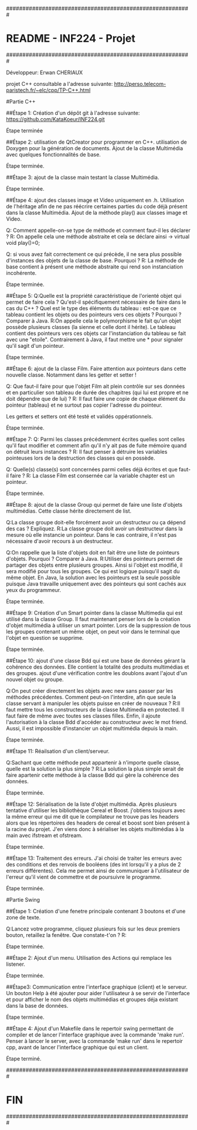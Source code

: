 #########################################################
#		README - INF224 - Projet		#
#########################################################

Développeur: Erwan CHERIAUX

projet C++ consultable a l'adresse suivante:
http://perso.telecom-paristech.fr/~elc/cpp/TP-C++.html

#Partie C++

##Étape 1:
Création d'un dépôt git à l'adresse suivante:
https://github.com/KataKoeur/INF224.git

Étape terminée

##Étape 2:
utilisation de QtCreator pour programmer en C++.
utilisation de Doxygen pour la génération de documents.
Ajout de la classe Multimédia avec quelques fonctionnalités de base.

Étape terminée.

##Étape 3:
ajout de la classe main testant la classe Multimédia.

Étape terminée.

##Étape 4:
ajout des classes image et Video uniquement en .h.
Utilisation de l'héritage afin de ne pas réécrire certaines parties du code déjà présent dans la classe Multimédia.
Ajout de la méthode play() aux classes image et Video.

Q: Comment appelle-on-se type de méthode et comment faut-il les déclarer ?
R: On appelle cela une méthode abstraite et cela se déclare ainsi -> virtual void play()=0;

Q: si vous avez fait correctement ce qui précède, il ne sera plus possible d'instances des objets de la classe de base. Pourquoi ?
R: La méthode de base contient à présent une méthode abstraite qui rend son instanciation incohérente.

Étape terminée.

##Étape 5:
Q:Quelle est la propriété caractéristique de l'orienté objet qui permet de faire cela ? Qu'est-il spécifiquement nécessaire de faire dans le cas du C++ ? Quel est le type des éléments du tableau : est-ce que ce tableau contient les objets ou des pointeurs vers ces objets ? Pourquoi ? Comparer à Java.
R:On appelle cela le polymorphisme le fait qu'un objet possède plusieurs classes (la sienne et celle dont il hérite). Le tableau contient des pointeurs vers ces objets car l'instanciation du tableau se fait avec une "etoile". Contrairement à Java, il faut mettre une * pour signaler qu'il sagit d'un pointeur.

Étape terminée.

##Étape 6:
ajout de la classe Film. Faire attention aux pointeurs dans cette nouvelle classe.
Notamment dans les getter et setter !

Q: Que faut-il faire pour que l'objet Film ait plein contrôle sur ses données et en particulier son tableau de durée des chapitres (qui lui est propre et ne doit dépendre que de lui) ?
R: Il faut faire une copie de chaque élément du pointeur (tableau) et ne surtout pas copier l'adresse du pointeur.

Les getters et setters ont été testé et validés oppérationnels.

Étape terminée.

##Étape 7:
Q: Parmi les classes précédemment écrites quelles sont celles qu'il faut modifier et comment afin qu'il n'y ait pas de fuite mémoire quand on détruit leurs instances ?
R: Il faut penser à détruire les variables pointeuses lors de la destruction des classes qui en possède.

Q: Quelle(s) classe(s) sont concernées parmi celles déjà écrites et que faut-il faire ?
R: La classe Film est consernée car la variable chapter est un pointeur.

Étape terminée.

##Étape 8:
ajout de la classe Group qui permet de faire une liste d'objets multimédias. Cette classe hérite directement de list.

Q:La classe groupe doit-elle forcément avoir un destructeur ou ça dépend des cas ? Expliquez.
R:La classe groupe doit avoir un destructeur dans la mesure où elle instancie un pointeur. Dans le cas contraire, il n'est pas nécessaire d'avoir recours à un destructeur.

Q:On rappelle que la liste d'objets doit en fait être une liste de pointeurs d'objets. Pourquoi ? Comparer à Java.
R:Utiliser des pointeurs permet de partager des objets entre plusieurs groupes. Ainsi si l'objet est modifié, il sera modifié pour tous les groupes. Ce qui est logique puisqu'il sagit du même objet. En Java, la solution avec les pointeurs est la seule possible puisque Java travaille uniquement avec des pointeurs qui sont cachés aux yeux du programmeur.

Étape terminée.

##Étape 9:
Création d'un Smart pointer dans la classe Multimedia qui est utilisé dans la classe Group. Il faut maintenant penser lors de la création d'objet multimédia à utiliser un smart pointer.
Lors de la suppression de tous les groupes contenant un même objet, on peut voir dans le terminal que l'objet en question se supprime.

Étape terminée.

##Étape 10:
ajout d'une classe Bdd qui est une base de données gérant la cohérence des données. Elle contient la totalité des produits multimédias et des groupes.
ajout d'une vérification contre les doublons avant l'ajout d'un nouvel objet ou groupe.

Q:On peut créer directement les objets avec new sans passer par les méthodes précédentes. Comment peut-on l'interdire, afin que seule la classe servant à manipuler les objets puisse en créer de nouveaux ?
R:Il faut mettre tous les constructeurs de la classe Multimedia en protected. Il faut faire de même avec toutes ses classes filles. Enfin, il ajoute l'autorisation à la classe Bdd d'accéder au constructeur avec le mot friend. Aussi, il est impossible d'instancier un objet multimédia depuis la main.

Étape terminée.

##Étape 11:
Réailsation d'un client/serveur.

Q:Sachant que cette méthode peut appartenir à n'importe quelle classe, quelle est la solution la plus simple ?
R:La solution la plus simple serait de faire apartenir cette méthode à la classe Bdd qui gère la cohérence des données.

Étape terminée.

##Étape 12:
Sérialisation de la liste d'objet multimédia.
Après plusieurs tentative d'utiliser les bibliothèque Cereal et Boost. j'obtiens toujours avec la même erreur qui me dit que le compilateur ne trouve pas les headers alors que les répertoires des headers de cereal et boost sont bien présent à la racine du projet.
J'en viens donc à sérialiser les objets multimédias à la main avec ifstream et ofstream.

Étape terminée.

##Étape 13:
Traitement des erreurs.
J'ai choisi de traiter les erreurs avec des conditions et des renvois de booléens (des int lorsqu'il y a plus de 2 erreurs différentes). Cela me permet ainsi de communiquer à l'utilisateur de l'erreur qu'il vient de commettre et de poursuivre le programme.

Étape terminée.

#Partie Swing

##Étape 1:
Création d'une fenetre principale contenant 3 boutons et d'une zone de texte.

Q:Lancez votre programme, cliquez plusieurs fois sur les deux premiers bouton, retaillez la fenêtre. Que constate-t'on ?
R:

Étape terminée.

##Étape 2:
Ajout d'un menu. Utilisation des Actions qui remplace les listener.

Étape terminée.

##Étape3:
Communication entre l'interface graphique (client) et le serveur.
Un bouton Help à été ajouter pour aider l'utilisateur à se servir de l'interface et pour afficher le nom des objets multimédias et groupes déja existant dans la base de données.

Étape terminée.

##Étape 4:
Ajout d'un Makefile dans le repertoir swing permettant de compiler et de lancer l'interface graphique avec la commande 'make run'.
Penser à lancer le server, avec la commande 'make run' dans le repertoir cpp, avant de lancer l'interface graphique qui est un client.

Étape terminé.

#########################################################
#              		   FIN 		                #
#########################################################
